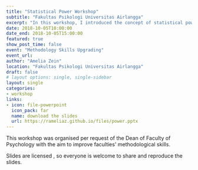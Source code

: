 ```yaml
---
title: "Statistical Power Workshop"
subtitle: "Fakultas Psikologi Universitas Airlangga"
excerpt: "In this workshop, I introduced the concept of statistical power, which is long neglected in psychological research. I also emphasised and clarified the definition of some important NHST concepts, such as alpha, beta, type 1 & 2 error, and p-value. At the end of the workshop, I encouraged participants to perform a priori power analysis to determine and plan sampe size prior to data collection."
date: 2018-10-05T10:00:00
date_end: 2018-10-05T15:00:00
featured: true
show_post_time: false
event: "Methodology Skills Upgrading"
event_url: 
author: "Amelia Zein"
location: "Fakultas Psikologi Universitas Airlangga"
draft: false
# layout options: single, single-sidebar
layout: single
categories:
- workshop
links:
- icon: file-powerpoint
  icon_pack: far
  name: download the slides
  url: https://rameliaz.github.io/files/power.pptx
---
```


This workshop was organised per request of the Dean of Faculty of Psychology with the aim to improve faculties' methodological skills.

Slides are licensed [<i class="fab fa-creative-commons"></i>](https://creativecommons.org), so everyone is welcome to share and reproduce the slides.